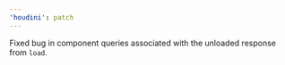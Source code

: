 ```yaml
---
'houdini': patch
---
```


Fixed bug in component queries associated with the unloaded response from `load`.
